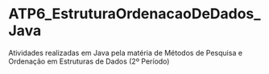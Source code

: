 # ATP6_EstruturaOrdenacaoDeDados_Java
 Atividades realizadas em Java pela matéria de Métodos de Pesquisa e Ordenação em Estruturas de Dados (2º Período) 
